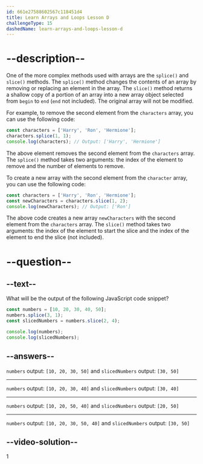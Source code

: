 ```yaml
---
id: 661e27588602567c118451d4
title: Learn Arrays and Loops Lesson D
challengeType: 15
dashedName: learn-arrays-and-loops-lesson-d
---
```

# --description--

One of the more complex methods used with arrays are the `splice()` and `slice()` methods. The `splice()` method changes the contents of an array by removing or replacing an element in the array. The `slice()` method returns a shallow copy of a portion of an array into a new array object selected from `begin` to `end` (`end` not included). The original array will not be modified.

For example, to remove the second element from the `characters` array, you can use the following code:

```javascript
const characters = ['Harry', 'Ron', 'Hermione'];
characters.splice(1, 1);
console.log(characters); // Output: ['Harry', 'Hermione']
```

The above element removes the second element from the `characters` array. The `splice()` method takes two arguments: the index of the element to remove and the number of elements to remove.


To create a new array with the second element from the `character` array, you can use the following code:

```javascript
const characters = ['Harry', 'Ron', 'Hermione'];
const newCharacters = characters.slice(1, 2);
console.log(newCharacters); // Output: ['Ron']
```

The above code creates a new array `newCharacters` with the second element from the `characters` array. The `slice()` method takes two arguments: the index of the element to start the slice and the index of the element to end the slice (not included).

# --question--

## --text--

What will be the output of the following JavaScript code snippet?


```javascript
const numbers = [10, 20, 30, 40, 50];
numbers.splice(3, 1);
const slicedNumbers = numbers.slice(2, 4);

console.log(numbers);
console.log(slicedNumbers);
```

## --answers--

`numbers` output: `[10, 20, 30, 50]` and `slicedNumbers` output: `[30, 50]`

---

`numbers` output: `[10, 20, 30, 40]` and `slicedNumbers` output: `[30, 40]`

---

`numbers` output: `[10, 20, 50, 40]` and `slicedNumbers` output: `[20, 50]`

---

`numbers` output: `[10, 20, 30, 50, 40]` and `slicedNumbers` output: `[30, 50]`

## --video-solution--

1
